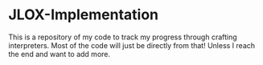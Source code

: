 # JLOX-Implementation
This is a repository of my code to track my progress through crafting interpreters. Most of the code will just be directly from that! Unless I reach the end and want to add more.
